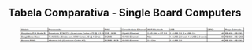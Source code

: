 <section>
  <h2>Tabela Comparativa - Single Board Computers</h2>
  <div style="text-align: center;">
    <img alt="Tabela comparativa de single board computers" src="../img/table.png" width="90%" />
  </div>
</section>
